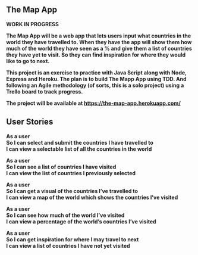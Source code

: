 ## The Map App

<b>WORK IN PROGRESS<b>

The Map App will be a web app that lets users input what countries in the world they have travelled to. When they have the app will show them how much of the world they have seen as a % and give them a list of countries they have yet to visit. So they can find inspiration for where they would like to go to next.

This project is an exercise to practice with Java Script along with Node, Express and Heroku. The plan is to build The Mapp App using TDD. And following an Agile methodology (of sorts, this is a solo project) using a Trello board to track progress.

The project will be available at https://the-map-app.herokuapp.com/

## User Stories

As a user <br>
So I can select and submit the countries I have travelled to <br>
I can view a selectable list of all the countries in the world <br>

As a user <br>
So I can see a list of countries I have visited <br>
I can view the list of countries I previously selected <br>

As a user <br>
So I can get a visual of the countries I’ve travelled to <br>
I can view a map of the world which shows the countries I’ve visited <br>

As a user <br>
So I can see how much of the world I’ve visited <br>
I can view a percentage of the world’s countries I’ve visited <br>

As a user <br>
So I can get inspiration for where I may travel to next <br>
I can view a list of countries I have not yet visited <br>
